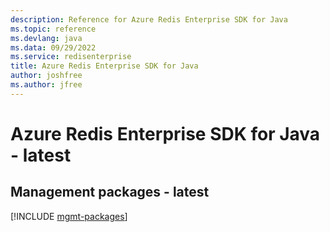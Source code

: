 ```yaml
---
description: Reference for Azure Redis Enterprise SDK for Java
ms.topic: reference
ms.devlang: java
ms.data: 09/29/2022
ms.service: redisenterprise
title: Azure Redis Enterprise SDK for Java
author: joshfree
ms.author: jfree
---
```

# Azure Redis Enterprise SDK for Java - latest

## Management packages - latest
[!INCLUDE [mgmt-packages](redis-enterprise-mgmt-index.md)]